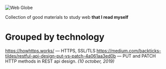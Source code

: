 

![Web Globe][globe]

[globe]: https://cdn.arstechnica.net/wp-content/uploads/2016/11/getty-global-network.jpg "Web Globe"

Collection of good materials to study web **that I read myself**
# Grouped by technology

https://howhttps.works/ — HTTPS, SSL/TLS
https://medium.com/backticks-tildes/restful-api-design-put-vs-patch-4a061aa3ed0b — PUT and PATCH HTTP methods in REST api design. *(10 october, 2019)*
